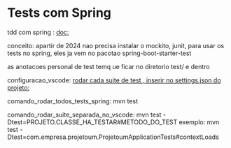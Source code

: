 # Tests com Spring

tdd com spring :
[doc: ](https://spring.io/guides/gs/testing-web)

conceito: apartir de 2024 nao precisa instalar o mockito, junit, para usar os tests no spring, eles ja vem no pacotao spring-boot-starter-test

as anotacoes personal de test temq ue ficar no diretorio test/ e dentro

configuracao_vscode: [rodar cada suite de test , inserir no settings.json do projeto: ](https://github.com/georgewfraser/java-language-server/blob/master/.vscode/settings.json)

comando_rodar_todos_tests_spring: mvn test

comando_rodar_suite_separada_no_vscode: mvn test -Dtest=PROJETO.CLASSE_HA_TESTAR#METODO_DO_TEST
exemplo:  mvn test -Dtest=com.empresa.projetoum.ProjetoumApplicationTests#contextLoads
